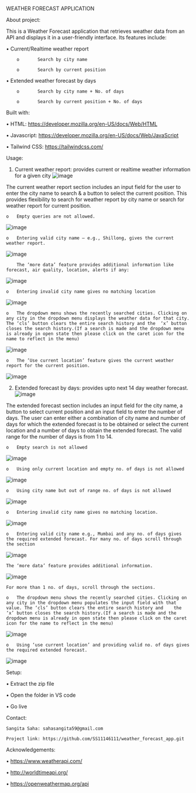 WEATHER FORECAST APPLICATION

About project:

This is a Weather Forecast application that retrieves weather data from an API and displays it in a user-friendly interface. Its features include:



•	Current/Realtime weather report

		o		Search by city name

		o		Search by current position

•	Extended weather forecast by days

		o		Search by city name + No. of days

		o		Search by current position + No. of days




Built with:

•	HTML: https://developer.mozilla.org/en-US/docs/Web/HTML

•	Javascript: https://developer.mozilla.org/en-US/docs/Web/JavaScript

•	Tailwind CSS: https://tailwindcss.com/



Usage:
1.	Current weather report: provides current or realtime weather information for a given city
![image](https://github.com/SS11146111/weather_forecast_app/assets/71815480/6a21c659-b673-47e6-9bfd-1f80b998ab45)

The current weather report section includes an input field for the user to enter the city name to search & a button to select the current position. This provides flexibility to search for weather report by city name or search for weather report for current position.

	o	Empty queries are not allowed.
![image](https://github.com/SS11146111/weather_forecast_app/assets/71815480/37b0db8c-b92d-42c3-bd06-5978f8813d78)

	o	Entering valid city name – e.g., Shillong, gives the current weather report.
![image](https://github.com/SS11146111/weather_forecast_app/assets/71815480/6653fbeb-a6aa-4bf2-92b2-8a23388019c2)

		The ‘more data’ feature provides additional information like forecast, air quality, location, alerts if any:
![image](https://github.com/SS11146111/weather_forecast_app/assets/71815480/943bc306-447c-4501-8109-d4081da8c838)

	o	Entering invalid city name gives no matching location
![image](https://github.com/SS11146111/weather_forecast_app/assets/71815480/a4baf751-15a1-4706-91f6-da022ba1dace)

	o	The dropdown menu shows the recently searched cities. Clicking on any city in the dropdown menu displays the weather data for that city. The ‘cls’ button clears the entire search history and the 	‘x’ button closes the search history.(If a search is made and the dropdown menu is already in open state then please click on the caret icon for the name to reflect in the menu)
![image](https://github.com/SS11146111/weather_forecast_app/assets/71815480/d7e25dbd-73a9-434c-8d2b-711fb0d44ecb)

	o	The ‘Use current location’ feature gives the current weather report for the current position.
![image](https://github.com/SS11146111/weather_forecast_app/assets/71815480/c9232a53-765c-48b4-bbcb-c5579b87afe7)

2.	Extended forecast by days: provides upto next 14 day weather forecast.
![image](https://github.com/SS11146111/weather_forecast_app/assets/71815480/95a6d6ce-286b-4957-abda-f75c49b435a0)

The extended forecast section includes an input field for the city name, a button to select current position and an input field to enter the number of days. The user can enter either a combination of city name and number of days for which the extended forecast is to be obtained or select the current location and a number of days to obtain the extended forecast. The valid range for the number of days is from 1 to 14.

	o	Empty search is not allowed
![image](https://github.com/SS11146111/weather_forecast_app/assets/71815480/51334c06-d462-4fa4-9e84-175088649fc3)

	o	Using only current location and empty no. of days is not allowed
![image](https://github.com/SS11146111/weather_forecast_app/assets/71815480/c9af88ab-54cd-41fe-a4f1-5d4e21ca4f4d)

	o	Using city name but out of range no. of days is not allowed
![image](https://github.com/SS11146111/weather_forecast_app/assets/71815480/59b252f9-078f-4c54-8060-0086d6bb56c6)

	o	Entering invalid city name gives no matching location.
![image](https://github.com/SS11146111/weather_forecast_app/assets/71815480/88207204-8d0a-44df-813b-4ba0f8f9ad79)

	o	Entering valid city name e.g., Mumbai and any no. of days gives the required extended forecast. For many no. of days scroll through the section
![image](https://github.com/SS11146111/weather_forecast_app/assets/71815480/e430bd29-57a3-41db-a750-0ebcf20bcdfe)

	The ‘more data’ feature provides additional information.
![image](https://github.com/SS11146111/weather_forecast_app/assets/71815480/40c05ef9-d330-4234-9ce0-a1dea8e3188b)

	For more than 1 no. of days, scroll through the sections.

	o	The dropdown menu shows the recently searched cities. Clicking on any city in the dropdown menu populates the input field with that value. The ‘cls’ button clears the entire search history and 	the ‘x’ button closes the search history.(If a search is made and the dropdown menu is already in open state then please click on the caret icon for the name to reflect in the menu)
![image](https://github.com/SS11146111/weather_forecast_app/assets/71815480/b7d1d93f-fde3-4d77-9135-f733122c4ba7)

	o	Using ‘use current location’ and providing valid no. of days gives the required extended forecast.
![image](https://github.com/SS11146111/weather_forecast_app/assets/71815480/804f21a6-fc44-481d-9131-f3d7a4d6eb1c)

Setup:

•	Extract the zip file

•	Open the folder in VS code

•	Go live

Contact:

	Sangita Saha: sahasangita59@gmail.com
 
	Project link: https://github.com/SS11146111/weather_forecast_app.git
 

Acknowledgements:

•	https://www.weatherapi.com/

•	http://worldtimeapi.org/

•	https://openweathermap.org/api









